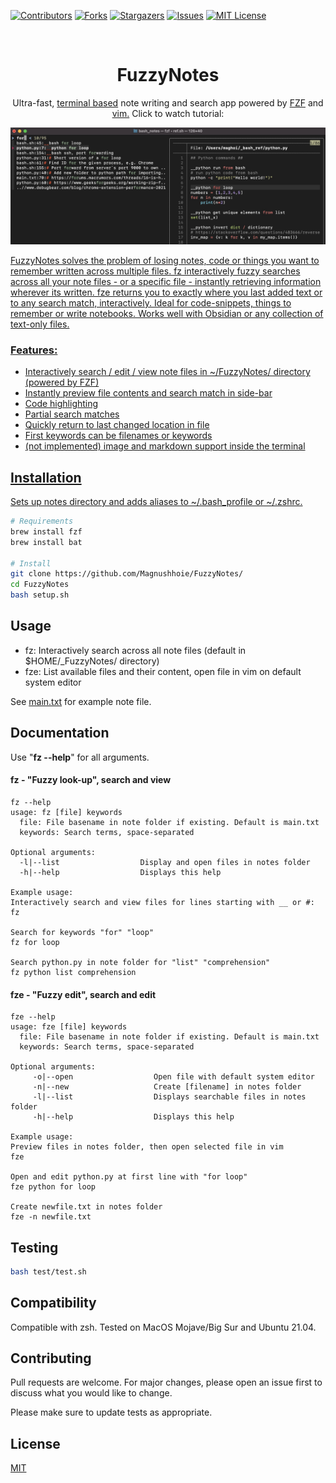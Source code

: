 <!-- PROJECT SHIELDS -->
[![Contributors][contributors-shield]][contributors-url]
[![Forks][forks-shield]][forks-url]
[![Stargazers][stars-shield]][stars-url]
[![Issues][issues-shield]][issues-url]
[![MIT License][license-shield]][license-url]

<!-- PROJECT LOGO -->
<br />
<p align="center">
  <a href="https://github.com/Magnushhoie/FuzzyNotes">
  </a>

  <h1 align="center">FuzzyNotes</h3>

  <p align="center">
    Ultra-fast, <a href="">terminal based</a> note writing and search app powered by <a href="https://github.com/junegunn/fzf">FZF</a> and <a href="https://danielmiessler.com/study/vim/">vim.</a> Click to watch tutorial:

  </p>
</p>

<p align="center">
<a href="https://asciinema.org/a/458105">
<img src="img/image.jpg" alt="Logo" width="700">
</p>

FuzzyNotes solves the problem of losing notes, code or things you want to remember written across multiple files.
fz interactively fuzzy searches across all your note files - or a specific file - instantly retrieving information wherever its written.
fze returns you to exactly where you last added text or to any search match, interactively.
Ideal for code-snippets, things to remember or write notebooks. Works well with Obsidian or any collection of text-only files.


### Features:
- Interactively search / edit / view note files in ~/FuzzyNotes/ directory (powered by FZF)
- Instantly preview file contents and search match in side-bar
- Code highlighting
- Partial search matches
- Quickly return to last changed location in file
- First keywords can be filenames or keywords
- (not implemented) image and markdown support inside the terminal

## Installation

Sets up notes directory and adds aliases to ~/.bash_profile or ~/.zshrc.

```bash
# Requirements
brew install fzf
brew install bat

# Install
git clone https://github.com/Magnushhoie/FuzzyNotes/
cd FuzzyNotes
bash setup.sh
```

## Usage
- fz: Interactively search across all note files (default in $HOME/_FuzzyNotes/ directory)
- fze: List available files and their content, open file in vim on default system editor

See [main.txt](_FuzzyNotes/main.txt) for example note file.

## Documentation

Use "**fz --help**" for all arguments.

#### fz - "Fuzzy look-up", search and view

```text
fz --help
usage: fz [file] keywords
  file: File basename in note folder if existing. Default is main.txt
  keywords: Search terms, space-separated

Optional arguments:
  -l|--list                  Display and open files in notes folder
  -h|--help                  Displays this help

Example usage:
Interactively search and view files for lines starting with __ or #:
fz

Search for keywords "for" "loop"
fz for loop

Search python.py in note folder for "list" "comprehension"
fz python list comprehension
```

#### fze - "Fuzzy edit", search and edit

```text
fze --help
usage: fze [file] keywords
  file: File basename in note folder if existing. Default is main.txt
  keywords: Search terms, space-separated

Optional arguments:
     -o|--open                  Open file with default system editor
     -n|--new                   Create [filename] in notes folder
     -l|--list                  Displays searchable files in notes folder
     -h|--help                  Displays this help

Example usage:
Preview files in notes folder, then open selected file in vim
fze

Open and edit python.py at first line with "for loop"
fze python for loop

Create newfile.txt in notes folder
fze -n newfile.txt
```

## Testing

```bash
bash test/test.sh
```

## Compatibility
Compatible with zsh. Tested on MacOS Mojave/Big Sur and Ubuntu 21.04.

## Contributing
Pull requests are welcome. For major changes, please open an issue first to discuss what you would like to change.

Please make sure to update tests as appropriate.

## License
[MIT](https://choosealicense.com/licenses/mit/)

<!-- MARKDOWN LINKS & IMAGES -->
<!-- https://www.markdownguide.org/basic-syntax/#reference-style-links -->
[contributors-shield]: https://img.shields.io/github/contributors/Magnushhoie/FuzzyNotes.svg?style=for-the-badge
[contributors-url]: https://github.com/Magnushhoie/FuzzyNotes/graphs/contributors
[forks-shield]: https://img.shields.io/github/forks/Magnushhoie/FuzzyNotes.svg?style=for-the-badge
[forks-url]: https://github.com/Magnushhoie/FuzzyNotes/network/members
[stars-shield]: https://img.shields.io/github/stars/Magnushhoie/FuzzyNotes.svg?style=for-the-badge
[stars-url]: https://github.com/Magnushhoie/FuzzyNotes/stargazers
[issues-shield]: https://img.shields.io/github/issues/Magnushhoie/FuzzyNotes.svg?style=for-the-badge
[issues-url]: https://github.com/Magnushhoie/FuzzyNotes/issues
[license-shield]: https://img.shields.io/github/license/othneildrew/Best-README-Template.svg?style=for-the-badge
[license-url]: https://github.com/Magnushhoie/FuzzyNotes/blob/master/LICENSE.txt
